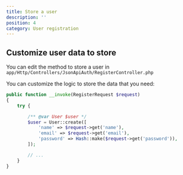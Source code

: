 ```yaml
---
title: Store a user
description: ''
position: 4
category: User registration
---
```


## Customize user data to store

You can edit the method to store a user in `app/Http/Controllers/JsonApiAuth/RegisterController.php`

You can customize the logic to store the data that you need:

```php
public function __invoke(RegisterRequest $request)
{
    try {

        /** @var User $user */
        $user = User::create([
            'name' => $request->get('name'),
            'email' => $request->get('email'),
            'password' => Hash::make($request->get('password')),
        ]);

        // ...
    }
}
```